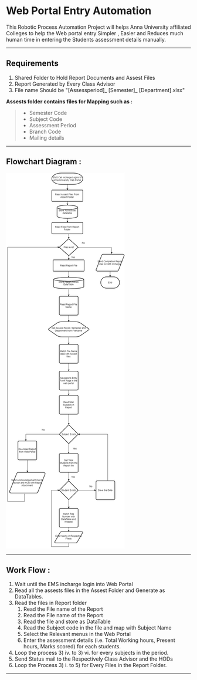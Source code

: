 Web Portal Entry Automation
===================


This Robotic Process Automation Project will helps Anna University affiliated Colleges to help the Web portal entry Simpler , Easier and Reduces much human time in entering the Students assessment details manually.   

----------


Requirements
-------------

 1. Shared Folder to Hold Report Documents and Assest Files
 2. Report Generated by Every Class Advisor
 3. File name Should be "[Assessperiod]_ [Semester]_ [Department].xlsx"
 

 **Assests folder contains files for Mapping such as :**

> - Semester Code
> - Subject Code
> - Assessment Period
> - Branch Code
> - Mailing details

---------
Flowchart Diagram : 
-------------

![Architecture Diagram](Architecture.png)

---------
Work Flow : 
-------------               
1. Wait until the EMS incharge login into Web Portal
2. Read all the assests files in the Assest Folder and Generate as DataTables.
3. Read the files in Report folder
    1. Read the File name of the Report       
    2. Read the File name of the Report
    3. Read the file and store as DataTable
    4. Read the Subject code in the file and map with Subject Name
    5. Select the Relevant menus in the Web Portal
    6. Enter the assessment details (i.e. Total Working hours, Present hours, Marks scored) for each students.
4.  Loop the process 3) iv. to 3) vi. for every subjects in the period.
5. Send Status mail to the Respectively Class Advisor and the HODs
6. Loop the Process 3) i. to 5) for Every Files in the Report Folder.
     
----
